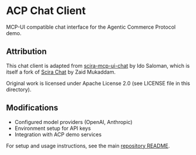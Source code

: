 # ACP Chat Client

MCP-UI compatible chat interface for the Agentic Commerce Protocol demo.

## Attribution

This chat client is adapted from [scira-mcp-ui-chat](https://github.com/idosal/scira-mcp-ui-chat) by Ido Saloman, which is itself a fork of [Scira Chat](https://github.com/Zaid-maker/scira-mcp-ui-chat) by Zaid Mukaddam.

Original work is licensed under Apache License 2.0 (see LICENSE file in this directory).

## Modifications

- Configured model providers (OpenAI, Anthropic)
- Environment setup for API keys
- Integration with ACP demo services

For setup and usage instructions, see the main [repository README](../README.md).
